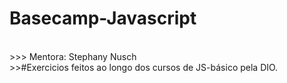 # Basecamp-Javascript



<br>
>>> Mentora: Stephany Nusch<br>
>>#Exercicios feitos ao longo dos cursos de JS-básico pela DIO.
